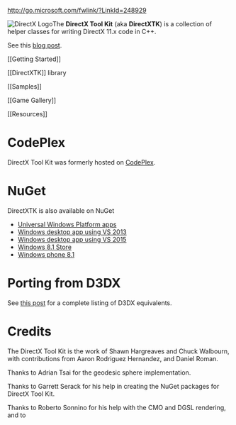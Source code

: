 http://go.microsoft.com/fwlink/?LinkId=248929

![DirectX Logo](https://github.com/Microsoft/DirectXTK/wiki/X_jpg.jpg)The **DirectX Tool Kit** (aka **DirectXTK**) is a collection of helper classes for writing DirectX 11.x code in C++.

See this [blog post](http://blogs.msdn.com/b/chuckw/archive/2012/03/02/directxtk.aspx).

[[Getting Started]]

[[DirectXTK]] library

[[Samples]]

[[Game Gallery]]

[[Resources]]

# CodePlex
DirectX Tool Kit was formerly hosted on [CodePlex](https://directxtk.codeplex.com/).

# NuGet
DirectXTK is also available on NuGet
* [Universal Windows Platform apps](https://www.nuget.org/packages/directxtk_uwp)
* [Windows desktop app using VS 2013](https://www.nuget.org/packages/directxtk_desktop_2013)
* [Windows desktop app using VS 2015](https://www.nuget.org/packages/directxtk_desktop_2015)
* [Windows 8.1 Store](https://www.nuget.org/packages/directxtk_windowsstore_8_1)
* [Windows phone 8.1](https://www.nuget.org/packages/directxtk_windowsphone_8_1)

# Porting from D3DX
See [this post](http://blogs.msdn.com/b/chuckw/archive/2013/08/21/living-without-d3dx.aspx) for a complete listing of D3DX equivalents.

# Credits

The DirectX Tool Kit is the work of Shawn Hargreaves and Chuck Walbourn, with contributions from Aaron Rodriguez Hernandez, and Daniel Roman.

Thanks to Adrian Tsai for the geodesic sphere implementation.

Thanks to Garrett Serack for his help in creating the NuGet packages for DirectX Tool Kit.

Thanks to Roberto Sonnino for his help with the CMO and DGSL rendering, and to 
